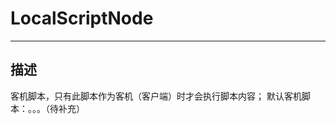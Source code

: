# LocalScriptNode
-----------------------------------------------------------------------------------------
## 描述

客机脚本，只有此脚本作为客机（客户端）时才会执行脚本内容；
默认客机脚本：。。。（待补充）